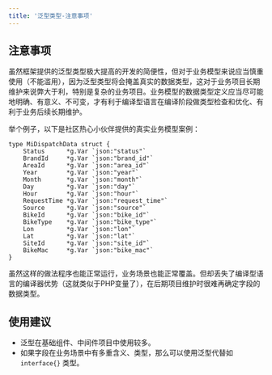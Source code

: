 ```yaml
---
title: '泛型类型-注意事项'
---
```


## 注意事项

虽然框架提供的泛型类型极大提高的开发的简便性，但对于业务模型来说应当慎重使用（不能滥用），因为泛型类型将会掩盖真实的数据类型，这对于业务项目长期维护来说弊大于利，特别是复杂的业务项目。业务模型的数据类型定义应当尽可能地明确、有意义、不可变，才有利于编译型语言在编译阶段做类型检查和优化、有利于业务后续长期维护。

举个例子，以下是社区热心小伙伴提供的真实业务模型案例：

```
type MiDispatchData struct {
	Status      *g.Var `json:"status"`
	BrandId     *g.Var `json:"brand_id"`
	AreaId      *g.Var `json:"area_id"`
	Year        *g.Var `json:"year"`
	Month       *g.Var `json:"month"`
	Day         *g.Var `json:"day"`
	Hour        *g.Var `json:"hour"`
	RequestTime *g.Var `json:"request_time"`
	Source      *g.Var `json:"source"`
	BikeId      *g.Var `json:"bike_id"`
	BikeType    *g.Var `json:"bike_type"`
	Lon         *g.Var `json:"lon"`
	Lat         *g.Var `json:"lat"`
	SiteId      *g.Var `json:"site_id"`
	BikeMac     *g.Var `json:"bike_mac"`
}
```

虽然这样的做法程序也能正常运行，业务场景也能正常覆盖。但却丢失了编译型语言的编译器优势（这就类似于PHP变量了），在后期项目维护时很难再确定字段的数据类型。

## 使用建议

- 泛型在基础组件、中间件项目中使用较多。
- 如果字段在业务场景中有多重含义、类型，那么可以使用泛型代替如 `interface{}` 类型。